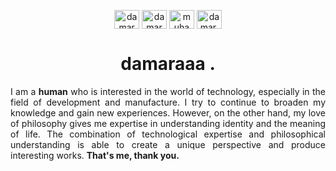 <p align="center" margin="10px">
<a href="https://damar-glh.github.io/me" target="blank"><img align="center" src="https://github.com/damar-glh/damar-glh/assets/114411272/858e11d5-176e-4498-a029-a21d08b977a9" alt="damar galih" height="30" width="40" /></a>
<a href="https://www.linkedin.com/in/damar-galih-7b5a1124b" target="blank"><img align="center" src="https://raw.githubusercontent.com/rahuldkjain/github-profile-readme-generator/master/src/images/icons/Social/linked-in-alt.svg" alt="damar galih" height="30" width="40" /></a>
<a href="https://m.facebook.com/damar.galih.737001?eav=Afa9DNwI3eeZdM4SEa1m0T6kViMZzc6Ev-QMEYKxKS399U--jRaVJbhvp0rNzTTBRe8&paipv=" target="blank"><img align="center" src="https://raw.githubusercontent.com/rahuldkjain/github-profile-readme-generator/master/src/images/icons/Social/facebook.svg" alt="muhamad damar" height="30" width="40" /></a>
<a href="https://www.instagram.com/invites/contact/?i=1qn7f0ctoxn2r&utm_content=4rioy6h" target="blank"><img align="center" src="https://raw.githubusercontent.com/rahuldkjain/github-profile-readme-generator/master/src/images/icons/Social/instagram.svg" alt="damar.glh___" height="30" width="40" /></a>
</p>

<h1 align="center">damaraaa .</h1>
<p align="justify">I am a <b>human</b> who is interested in the world of technology, especially in the field of development and manufacture. I try to continue to broaden my knowledge and gain new experiences. However, on the other hand, my love of philosophy gives me expertise in understanding identity and the meaning of life. The combination of technological expertise and philosophical understanding is able to create a unique perspective and produce interesting works. <b>That's me, thank you.</b></p>
